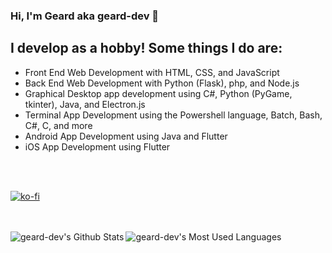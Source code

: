 ### Hi, I'm Geard aka geard-dev 👋

## I develop as a hobby! Some things I do are:
- Front End Web Development with HTML, CSS, and JavaScript
- Back End Web Development with Python (Flask), php, and Node.js
- Graphical Desktop app development using C#, Python (PyGame, tkinter), Java, and Electron.js
- Terminal App Development using the Powershell language, Batch, Bash, C#, C, and more
- Android App Development using Java and Flutter
- iOS App Development using Flutter

<br />
<br />

[![ko-fi](https://www.ko-fi.com/img/githubbutton_sm.svg)](https://ko-fi.com/D1D726C1A)

<br />
<br />

<img align="left" alt="geard-dev's Github Stats" src="https://github-readme-stats.vercel.app/api?username=geard-dev&show_icons=true&hide_border=true&theme=dark&count_private=true" />
<img align="left" alt="geard-dev's Most Used Languages" src="https://github-readme-stats.vercel.app/api/top-langs/?username=geard-dev&theme=dark&layout=compact" />
